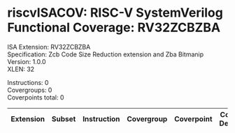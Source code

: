 # riscvISACOV: RISC-V SystemVerilog Functional Coverage: RV32ZCBZBA

ISA Extension: RV32ZCBZBA  
Specification: Zcb Code Size Reduction extension and Zba Bitmanip  
Version:       1.0.0  
XLEN:          32  

Instructions:  0  
Covergroups:   0  
Coverpoints total:   0  

| Extension | Subset | Instruction| Covergroup | Coverpoint     | Coverpoint Description | Coverpoint Level  |
| ----------| ------ | ---------- | ---------- | -------------- | ---------------------- | ----------------- |


